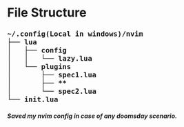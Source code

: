 <h1>File Structure </h1>
<h3>
<!-- prettier-ignore-start -->
<pre>
~/.config(Local in windows)/nvim
├── lua
│   ├── config
│   │   └── lazy.lua
│   └── plugins
│       ├── spec1.lua
│       ├── **
│       └── spec2.lua
└── init.lua
</pre>
<!-- prettier-ignore-end -->
</h3>

<h5>Saved my nvim config in case of any doomsday scenario.</h5>


